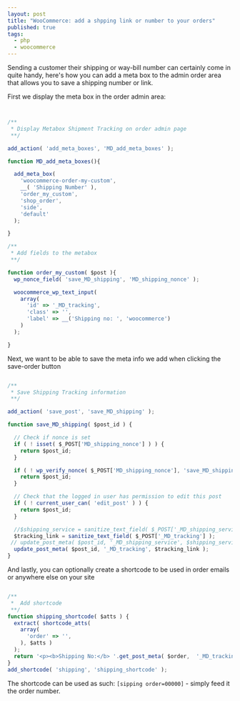 ```yaml
---
layout: post
title: "WooCommerce: add a shpping link or number to your orders"
published: true
tags: 
  - php
  - woocommerce
---
```








Sending a customer their shipping or way-bill number can certainly come in quite handy, here's how you can add a meta box to the admin order area that allows you to save a shipping number or link.

First we display the meta box in the order admin area:

```javascript


/**
 * Display Metabox Shipment Tracking on order admin page
 **/

add_action( 'add_meta_boxes', 'MD_add_meta_boxes' );

function MD_add_meta_boxes(){

  add_meta_box(
    'woocommerce-order-my-custom',
    __( 'Shipping Number' ),
    'order_my_custom',
    'shop_order',
    'side',
    'default'
  );

}

/**
 * Add fields to the metabox
 **/

function order_my_custom( $post ){
  wp_nonce_field( 'save_MD_shipping', 'MD_shipping_nonce' );

  woocommerce_wp_text_input(
    array(
      'id' => '_MD_tracking',
      'class' => '',
      'label' => __('Shipping no: ', 'woocommerce')
    )
  );

}
```

Next, we want to be able to save the meta info we add when clicking the save-order button

```javascript

/**
 * Save Shipping Tracking information
 **/

add_action( 'save_post', 'save_MD_shipping' );

function save_MD_shipping( $post_id ) {

  // Check if nonce is set
  if ( ! isset( $_POST['MD_shipping_nonce'] ) ) {
    return $post_id;
  }

  if ( ! wp_verify_nonce( $_POST['MD_shipping_nonce'], 'save_MD_shipping' ) ) {
    return $post_id;
  }

  // Check that the logged in user has permission to edit this post
  if ( ! current_user_can( 'edit_post' ) ) {
    return $post_id;
  }

  //$shipping_service = sanitize_text_field( $_POST['_MD_shipping_service'] );
  $tracking_link = sanitize_text_field( $_POST['_MD_tracking'] );
 // update_post_meta( $post_id, '_MD_shipping_service', $shipping_service );
  update_post_meta( $post_id, '_MD_tracking', $tracking_link );
}
```
And lastly, you can optionally create a shortcode to be used in order emails or anywhere else on your site

```javascript

/**
 *  Add shortcode
 **/
function shipping_shortcode( $atts ) {
  extract( shortcode_atts(
    array(
      'order' => '',
    ), $atts )
  );
  return '<p><b>Shipping No:</b> '.get_post_meta( $order,  '_MD_tracking', true ) .'</p>';
}
add_shortcode( 'shipping', 'shipping_shortcode' );
```

The shortcode can be used as such: `[sipping order=00000]` - simply feed it the order number.
